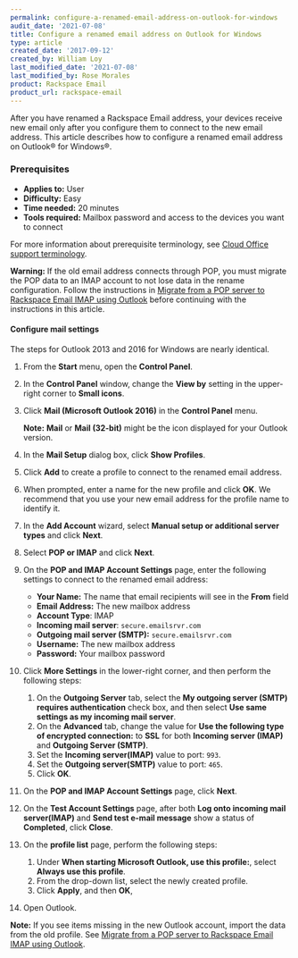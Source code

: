```yaml
---
permalink: configure-a-renamed-email-address-on-outlook-for-windows
audit_date: '2021-07-08'
title: Configure a renamed email address on Outlook for Windows
type: article
created_date: '2017-09-12'
created_by: William Loy
last_modified_date: '2021-07-08'
last_modified_by: Rose Morales
product: Rackspace Email
product_url: rackspace-email
---
```


After you have renamed a Rackspace Email address, your devices receive new email
only after you configure them to connect to the new email address. This article
describes how to configure a renamed email address on Outlook&reg; for Windows&reg;.

### Prerequisites

- **Applies to:** User
- **Difficulty:** Easy
- **Time needed:** 20 minutes
- **Tools required:**  Mailbox password and access to the devices you want to connect

For more information about prerequisite terminology, see
[Cloud Office support terminology](/support/how-to/cloud-office-support-terminology/).

**Warning:** If the old email address connects through POP, you must migrate the POP
data to an IMAP account to not lose data in the rename configuration.
Follow the instructions in
[Migrate from a POP server to Rackspace Email IMAP using Outlook](/support/how-to/migrating-from-a-pop-server-to-rackspace-email-imap-using-outlook/)
before continuing with the instructions in this article.

#### Configure mail settings

The steps for Outlook 2013 and 2016 for Windows are nearly identical.

1. From the **Start** menu, open the **Control Panel**.
2. In the **Control Panel** window, change the **View by** setting in the
   upper-right corner to **Small icons**.
3. Click **Mail (Microsoft Outlook 2016)** in the **Control Panel** menu.

    **Note:** **Mail** or **Mail (32-bit)** might be the icon displayed for your
    Outlook version.

4. In the **Mail Setup** dialog box, click **Show Profiles**.

5. Click **Add** to create a profile to connect to the renamed email address.

6. When prompted, enter a name for the new profile and click **OK**. We recommend
   that you use your new email address for the profile name to identify it.

7. In the **Add Account** wizard, select **Manual setup or additional server
   types** and click **Next**.

8. Select **POP or IMAP** and click **Next**.

9. On the **POP and IMAP Account Settings** page, enter the following settings
   to connect to the renamed email address:

    - **Your Name:**  The name that email recipients will see in the **From** field
    - **Email Address:** The new mailbox address
    - **Account Type**: IMAP
    - **Incoming mail server**: `secure.emailsrvr.com`
    - **Outgoing mail server (SMTP):** `secure.emailsrvr.com`
    - **Username:** The new mailbox address
    - **Password:** Your mailbox password

10. Click **More Settings** in the lower-right corner, and then
    perform the following steps:

    1. On the **Outgoing Server** tab, select the **My outgoing server (SMTP)
       requires authentication** check box, and then select **Use same settings
       as my incoming mail server**.
    2. On the **Advanced** tab, change the value for **Use the following type of
       encrypted connection:** to **SSL** for both **Incoming server (IMAP)**
       and **Outgoing Server (SMTP)**.
    3. Set the **Incoming server(IMAP)** value to port: `993`.
    4. Set the **Outgoing server(SMTP)** value to port: `465`.
    5. Click **OK**.

11. On the **POP and IMAP Account Settings** page, click **Next**.
12. On the **Test Account Settings** page, after both **Log onto incoming mail
    server(IMAP)** and **Send test e-mail message** show a status of
    **Completed**, click **Close**.

13. On the **profile list** page, perform the following steps:

    1. Under **When starting Microsoft Outlook, use this profile:**, select
       **Always use this profile**.
    2. From the drop-down list, select the newly created profile.
    3. Click **Apply**, and then **OK**,

14. Open Outlook.

**Note:** If you see items missing in the new Outlook account, import the data
from the old profile. See
[Migrate from a POP server to Rackspace Email IMAP using Outlook](/support/how-to/migrating-from-a-pop-server-to-rackspace-email-imap-using-outlook/).
